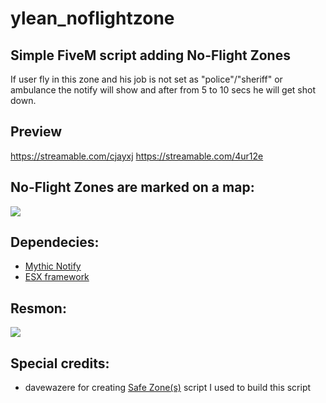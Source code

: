 # ylean_noflightzone

## Simple FiveM script adding No-Flight Zones
If user fly in this zone and his job is not set as "police"/"sheriff" or ambulance the notify will show and after from 5 to 10 secs he will get shot down.

## Preview
https://streamable.com/cjayxj
https://streamable.com/4ur12e

## No-Flight Zones are marked on a map:
![](https://i.imgur.com/rW05jeC.png)

## Dependecies:
- [Mythic Notify](https://github.com/JayMontana36/mythic_notify)
- [ESX framework](https://github.com/esx-framework)
## Resmon:
![](https://i.imgur.com/g65JNaB.png)

## Special credits:
- davewazere for creating [Safe Zone(s)](https://forum.cfx.re/t/release-safe-zone-s-updated-9-10-18/154293) script I used to build this script
